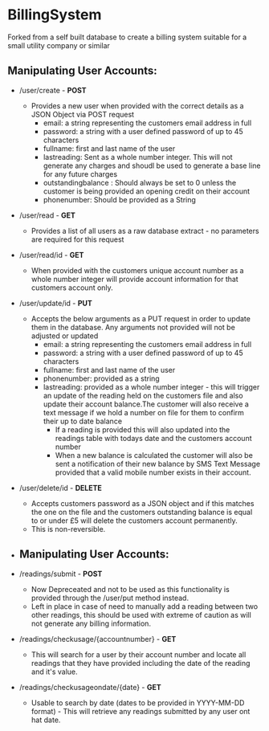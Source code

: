 # BillingSystem
Forked from a self built database to create a billing system suitable for a small utility company or similar


## Manipulating User Accounts:
* /user/create - **POST**
  * Provides a new user when provided with the correct details as a JSON Object via POST request
    * email: a string representing the customers email address in full
    * password: a string with a user defined password of up to 45 characters
    * fullname: first and last name of the user 
    * lastreading: Sent as a whole number integer. This will not generate any charges and shoudl be used to generate a base line for any future charges
    * outstandingbalance : Should always be set to 0 unless the customer is being provided an opening credit on their account
    * phonenumber: Should be provided as a String


* /user/read - **GET**
  * Provides a list of all users as a raw database extract - no parameters are required for this request
* /user/read/id - **GET**
  * When provided with the customers unique account number as a whole number integer will provide account information for that customers account only.

  
* /user/update/id - **PUT**
  * Accepts the below arguments as a PUT request in order to update them in the database. Any arguments not provided will not be adjusted or updated
    * email: a string representing the customers email address in full
    * password: a string with a user defined password of up to 45 characters
    * fullname: first and last name of the user 
    * phonenumber: provided as a string
    * lastreading: provided as a whole number integer - this will trigger an update of the reading held on the customers file and also update their account balance.The customer will also receive a text message if we hold a number on file for them to confirm their up to date balance
      * If a reading is provided this will also updated into the readings table with todays date and the customers account number
      * When a new balance is calculated the customer will also be sent a notification of their new balance by SMS Text Message provided that a valid mobile number exists in their account.
    
    
* /user/delete/id - **DELETE**
  * Accepts customers password as a JSON object and if this matches the one on the file and the customers outstanding balance is equal to or under £5 will delete the customers account permanently.
  * This is non-reversible.




* ## Manipulating User Accounts:
* /readings/submit - **POST**
  * Now Depreceated and not to be used as this functionality is provided through the /user/put method instead.
  * Left in place in case of need to manually add a reading between two other readings, this should be used with extreme of caution as will not generate any billing information.


* /readings/checkusage/{accountnumber} - **GET**
  * This will search for a user by their account number and locate all readings that they have provided including the date of the reading and it's value.


* /readings/checkusageondate/{date} - **GET**
  * Usable to search by date (dates to be provided in YYYY-MM-DD format) - This will retrieve any readings submitted by any user ont hat date.
  